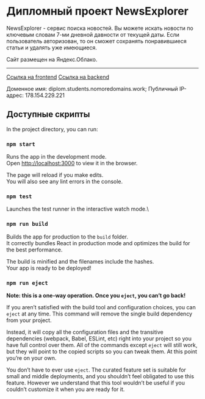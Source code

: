 # Дипломный проект NewsExplorer

NewsExplorer - сервис поиска новостей. Вы можете искать новости по ключевым словам 7-ми дневной давности от текущей даты. Если пользователь авторизован, то он сможет сохранять понравившиеся статьи и удалять уже имеющиеся.

Сайт размещен на Яндекс.Облако.

***
[Ссылка на frontend](https://diplom.students.nomoredomains.work)
[Ссылка на backend](https://api.diplom.students.nomoredomains.work)

Доменное имя: diplom.students.nomoredomains.work;
Публичный IP-адрес: 178.154.229.221


## Доступные скрипты

In the project directory, you can run:

### `npm start`

Runs the app in the development mode.\
Open [http://localhost:3000](http://localhost:3000) to view it in the browser.

The page will reload if you make edits.\
You will also see any lint errors in the console.

### `npm test`

Launches the test runner in the interactive watch mode.\

### `npm run build`

Builds the app for production to the `build` folder.\
It correctly bundles React in production mode and optimizes the build for the best performance.

The build is minified and the filenames include the hashes.\
Your app is ready to be deployed!

### `npm run eject`

**Note: this is a one-way operation. Once you `eject`, you can’t go back!**

If you aren’t satisfied with the build tool and configuration choices, you can `eject` at any time. This command will remove the single build dependency from your project.

Instead, it will copy all the configuration files and the transitive dependencies (webpack, Babel, ESLint, etc) right into your project so you have full control over them. All of the commands except `eject` will still work, but they will point to the copied scripts so you can tweak them. At this point you’re on your own.

You don’t have to ever use `eject`. The curated feature set is suitable for small and middle deployments, and you shouldn’t feel obligated to use this feature. However we understand that this tool wouldn’t be useful if you couldn’t customize it when you are ready for it.